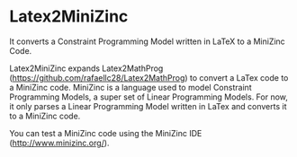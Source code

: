 # Latex2MiniZinc
It converts a Constraint Programming Model written in LaTeX to a MiniZinc Code.

Latex2MiniZinc expands Latex2MathProg (https://github.com/rafaellc28/Latex2MathProg) to convert a LaTex code to a MiniZinc code. MiniZinc is a language used to model Constraint Programming Models, a super set of Linear Programming Models.
For now, it only parses a Linear Programming Model written in LaTex and converts it to a MiniZinc code.

You can test a MiniZinc code using the MiniZinc IDE (http://www.minizinc.org/).
